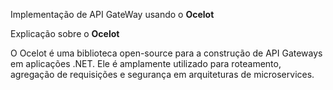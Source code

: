 Implementação de API GateWay usando o **Ocelot**


Explicação sobre o **Ocelot**

O Ocelot é uma biblioteca open-source para a construção de API Gateways em aplicações .NET.
Ele é amplamente utilizado para roteamento, agregação de requisições e segurança em arquiteturas de microservices.
